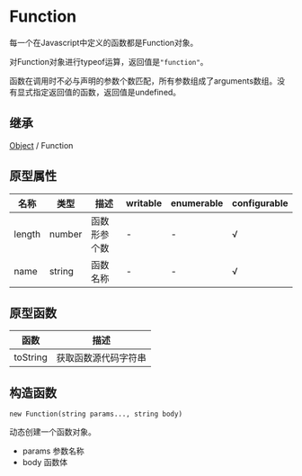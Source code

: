 # Function

每一个在Javascript中定义的函数都是Function对象。

对Function对象进行typeof运算，返回值是`"function"`。

函数在调用时不必与声明的参数个数匹配，所有参数组成了arguments数组。没有显式指定返回值的函数，返回值是undefined。

## 继承

[Object](Object.md) / Function

## 原型属性

| 名称 | 类型 | 描述 | writable | enumerable | configurable |
|---|---|---|---|---|---|
| length | number | 函数形参个数 | - | - | √ |
| name | string | 函数名称 | - | - | √ |

## 原型函数

| 函数 | 描述 |
|---|---|
| toString | 获取函数源代码字符串 |

## 构造函数

```
new Function(string params..., string body)
```

动态创建一个函数对象。

- params 参数名称
- body 函数体